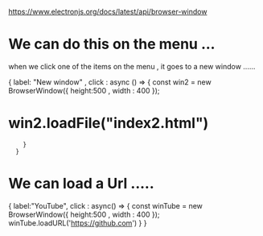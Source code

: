 https://www.electronjs.org/docs/latest/api/browser-window

# We can do this on the menu ... 

when we click one of the items on the menu , it goes to a new window ......

{
        label: "New window" ,
        click : async () => {
          const win2 = new BrowserWindow({
            height:500 , 
            width : 400
          });

#          win2.loadFile("index2.html")
        }
      }


# We can load  a Url ..... 



  {
    label:"YouTube",
    click : async() => {
      const winTube = new BrowserWindow({
        height:500 , 
        width : 400
      });
       winTube.loadURL('https://github.com')
    }
  }
           



